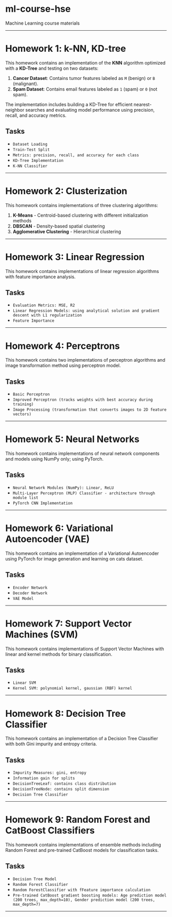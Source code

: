 # ml-course-hse
Machine Learning course materials

---

# Homework 1: k-NN, KD-tree

This homework contains an implementation of the **KNN** algorithm optimized with a **KD-Tree** and testing on two datasets:
1. **Cancer Dataset**: Contains tumor features labeled as `M` (benign) or `B` (malignant).
2. **Spam Dataset**: Contains email features labeled as `1` (spam) or `0` (not spam).

The implementation includes building a KD-Tree for efficient nearest-neighbor searches and evaluating model performance using precision, recall, and accuracy metrics.

## Tasks

  - `Dataset Loading`
  - `Train-Test Split`
  - `Metrics: precision, recall, and accuracy for each class`
  - `KD-Tree Implementation`
  - `K-NN Classifier`

---

# Homework 2: Clusterization

This homework contains implementations of three clustering algorithms:
1. **K-Means** - Centroid-based clustering with different initialization methods
2. **DBSCAN** - Density-based spatial clustering
3. **Agglomerative Clustering** - Hierarchical clustering

---

# Homework 3: Linear Regression

This homework contains implementations of linear regression algorithms with feature importance analysis.

## Tasks

  - `Evaluation Metrics: MSE, R2`
  - `Linear Regression Models: using analytical solution and gradient descent with L1 regularization`
  - `Feature Importance`

---

# Homework 4: Perceptrons

This homework contains two implementations of perceptron algorithms and image transformation method using perceptron model.

## Tasks

  - `Basic Perceptron`
  - `Improved Perceptron (tracks weights with best accuracy during training)`
  - `Image Processing (transformation that converts images to 2D feature vectors)`

---

# Homework 5: Neural Networks

This homework contains implementations of neural network components and models using NumPy only; using PyTorch.

## Tasks

  - `Neural Network Modules (NumPy): Linear, ReLU`
  - `Multi-Layer Perceptron (MLP) Classifier - architecture through module list`
  - `PyTorch CNN Implementation`

---

# Homework 6: Variational Autoencoder (VAE)

This homework contains an implementation of a Variational Autoencoder using PyTorch for image generation and learning on cats dataset.

## Tasks

  - `Encoder Network`
  - `Decoder Network`
  - `VAE Model`

---

# Homework 7: Support Vector Machines (SVM)

This homework contains implementations of Support Vector Machines with linear and kernel methods for binary classification.

## Tasks

  - `Linear SVM`
  - `Kernel SVM: polynomial kernel, gaussian (RBF) kernel`

---

# Homework 8: Decision Tree Classifier

This homework contains an implementation of a Decision Tree Classifier with both Gini impurity and entropy criteria.

## Tasks

  - `Impurity Measures: gini, entropy`
  - `Information gain for splits`
  - `DecisionTreeLeaf: contains class distribution`
  - `DecisionTreeNode: contains split dimension`
  - `Decision Tree Classifier`

---

# Homework 9: Random Forest and CatBoost Classifiers

This homework contains implementations of ensemble methods including Random Forest and pre-trained CatBoost models for classification tasks.

## Tasks
  - `Decision Tree Model`
  - `Random Forest Classifier`
  - `Random ForestClassifier with fFeature importance calculation`
  - `Pre-trained CatBoost gradient boosting models: Age prediction model (200 trees, max_depth=10), Gender prediction model (200 trees, max_depth=7)`

---

